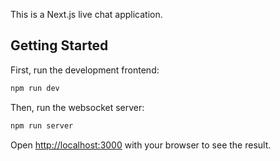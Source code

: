 This is a Next.js live chat application.

## Getting Started

First, run the development frontend:

```bash
npm run dev
```

Then, run the websocket server:

```bash
npm run server
```

Open [http://localhost:3000](http://localhost:3000) with your browser to see the result.
